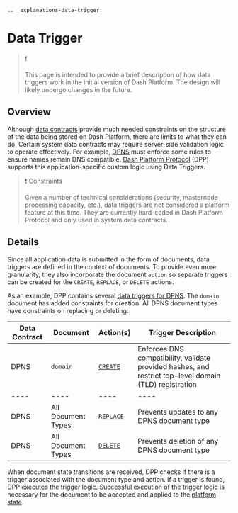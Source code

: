 ```{eval-rst}
.. _explanations-data-trigger:
```

# Data Trigger

>❗️
>
> This page is intended to provide a brief description of how data triggers work in the initial version of Dash Platform. The design will likely undergo changes in the future.

## Overview

Although [data contracts](../explanations/platform-protocol-data-contract.md) provide much needed constraints on the structure of the data being stored on Dash Platform, there are limits to what they can do. Certain system data contracts may require server-side validation logic to operate effectively. For example, [DPNS](../explanations/dpns.md) must enforce some rules to ensure names remain DNS compatible. [Dash Platform Protocol](../explanations/platform-protocol.md) (DPP) supports this application-specific custom logic using Data Triggers.

> ❗️ Constraints
>
> Given a number of technical considerations (security, masternode processing capacity, etc.), data triggers are not considered a platform feature at this time. They are currently hard-coded in Dash Platform Protocol and only used in system data contracts.

## Details

Since all application data is submitted in the form of documents, data triggers are defined in the context of documents. To provide even more granularity, they also incorporate the document `action` so separate triggers can be created for the `CREATE`, `REPLACE`, or `DELETE` actions.

As an example, DPP contains several [data triggers for DPNS](https://github.com/dashpay/platform/tree/master/packages/rs-drive-abci/src/execution/validation/state_transition/state_transitions/documents_batch/data_triggers/triggers/dpns). The `domain` document has added constraints for creation. All DPNS document types have constraints on replacing or deleting:

| Data Contract | Document | Action(s) | Trigger Description |
| - | - | - | - |
| DPNS | `domain` | [`CREATE`](https://github.com/dashpay/platform/blob/master/packages/rs-drive-abci/src/execution/validation/state_transition/state_transitions/documents_batch/data_triggers/triggers/dpns/v0/mod.rs) | Enforces DNS compatibility, validate provided hashes, and restrict top-level domain (TLD) registration |
| ---- | ----| ---- | ---- |
| DPNS | All Document Types | [`REPLACE`](https://github.com/dashpay/platform/blob/master/packages/rs-drive-abci/src/execution/validation/state_transition/state_transitions/documents_batch/data_triggers/triggers/reject/v0/mod.rs) | Prevents updates to any DPNS document type |
| DPNS | All Document Types | [`DELETE`](https://github.com/dashpay/platform/blob/master/packages/rs-drive-abci/src/execution/validation/state_transition/state_transitions/documents_batch/data_triggers/triggers/reject/v0/mod.rs) | Prevents deletion of any DPNS document type |

When document state transitions are received, DPP checks if there is a trigger associated with the document type and action. If a trigger is found, DPP executes the trigger logic. Successful execution of the trigger logic is necessary for the document to be accepted and applied to the [platform state](../explanations/drive-platform-state.md).
